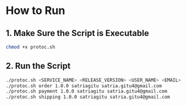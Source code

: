 # How to Run

## 1. Make Sure the Script is Executable
```bash
chmod +x protoc.sh
```

## 2. Run the Script
```bash
./protoc.sh <SERVICE_NAME> <RELEASE_VERSION> <USER_NAME> <EMAIL>
./protoc.sh order 1.0.0 satriagitu satria.gitu4@gmail.com
./protoc.sh payment 1.0.0 satriagitu satria.gitu4@gmail.com
./protoc.sh shipping 1.0.0 satriagitu satria.gitu4@gmail.com
